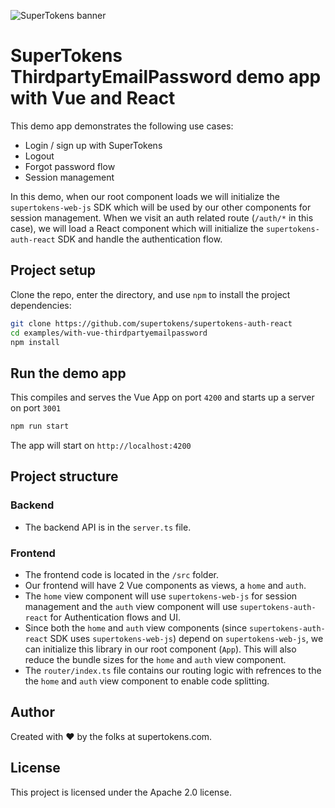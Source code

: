 ![SuperTokens banner](https://raw.githubusercontent.com/supertokens/supertokens-logo/master/images/Artboard%20%E2%80%93%2027%402x.png)

# SuperTokens ThirdpartyEmailPassword demo app with Vue and React

This demo app demonstrates the following use cases:

-   Login / sign up with SuperTokens
-   Logout
-   Forgot password flow
-   Session management

In this demo, when our root component loads we will initialize the `supertokens-web-js` SDK which will be used by our other components for session management. When we visit an auth related route (`/auth/*` in this case), we will load a React component which will initialize the `supertokens-auth-react` SDK and handle the authentication flow.

## Project setup

Clone the repo, enter the directory, and use `npm` to install the project dependencies:

```bash
git clone https://github.com/supertokens/supertokens-auth-react
cd examples/with-vue-thirdpartyemailpassword
npm install
```

## Run the demo app

This compiles and serves the Vue App on port `4200` and starts up a server on port `3001`

```bash
npm run start
```

The app will start on `http://localhost:4200`

## Project structure

### Backend

-   The backend API is in the `server.ts` file.

### Frontend

-   The frontend code is located in the `/src` folder.
-   Our frontend will have 2 Vue components as views, a `home` and `auth`.
-   The `home` view component will use `supertokens-web-js` for session management and the `auth` view component will use `supertokens-auth-react` for Authentication flows and UI.
-   Since both the `home` and `auth` view components (since `supertokens-auth-react` SDK uses `supertokens-web-js`) depend on `supertokens-web-js`, we can initialize this library in our root component (`App`). This will also reduce the bundle sizes for the `home` and `auth` view component.
-   The `router/index.ts` file contains our routing logic with refrences to the the `home` and `auth` view component to enable code splitting.

## Author

Created with :heart: by the folks at supertokens.com.

## License

This project is licensed under the Apache 2.0 license.
